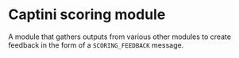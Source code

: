 # Captini scoring module

A module that gathers outputs from various other modules to create feedback in
the form of a `SCORING_FEEDBACK` message.
